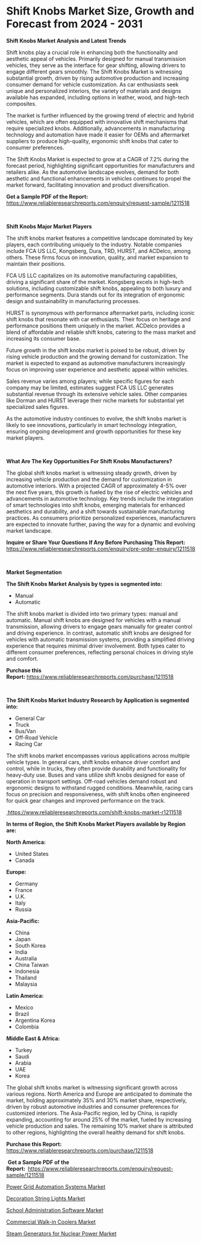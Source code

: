 <p><h1>Shift Knobs Market Size, Growth and Forecast from 2024 - 2031</h1></p><p><strong>Shift Knobs Market Analysis and Latest Trends</strong></p>
<p><p>Shift knobs play a crucial role in enhancing both the functionality and aesthetic appeal of vehicles. Primarily designed for manual transmission vehicles, they serve as the interface for gear shifting, allowing drivers to engage different gears smoothly. The Shift Knobs Market is witnessing substantial growth, driven by rising automotive production and increasing consumer demand for vehicle customization. As car enthusiasts seek unique and personalized interiors, the variety of materials and designs available has expanded, including options in leather, wood, and high-tech composites.</p><p>The market is further influenced by the growing trend of electric and hybrid vehicles, which are often equipped with innovative shift mechanisms that require specialized knobs. Additionally, advancements in manufacturing technology and automation have made it easier for OEMs and aftermarket suppliers to produce high-quality, ergonomic shift knobs that cater to consumer preferences.</p><p>The Shift Knobs Market is expected to grow at a CAGR of 7.2% during the forecast period, highlighting significant opportunities for manufacturers and retailers alike. As the automotive landscape evolves, demand for both aesthetic and functional enhancements in vehicles continues to propel the market forward, facilitating innovation and product diversification.</p></p>
<p><strong>Get a Sample PDF of the Report:&nbsp;</strong> <a href="https://www.reliableresearchreports.com/enquiry/request-sample/1211518?utm_campaign=37&utm_medium=2&utm_source=Github&utm_content=ia&utm_term=12102024&utm_id=shift-knobs">https://www.reliableresearchreports.com/enquiry/request-sample/1211518</a></p>
<p>&nbsp;</p>
<p><strong>Shift Knobs Major Market Players</strong></p>
<p><p>The shift knobs market features a competitive landscape dominated by key players, each contributing uniquely to the industry. Notable companies include FCA US LLC, Kongsberg, Dura, TRD, HURST, and ACDelco, among others. These firms focus on innovation, quality, and market expansion to maintain their positions.</p><p>FCA US LLC capitalizes on its automotive manufacturing capabilities, driving a significant share of the market. Kongsberg excels in high-tech solutions, including customizable shift knobs, appealing to both luxury and performance segments. Dura stands out for its integration of ergonomic design and sustainability in manufacturing processes.</p><p>HURST is synonymous with performance aftermarket parts, including iconic shift knobs that resonate with car enthusiasts. Their focus on heritage and performance positions them uniquely in the market. ACDelco provides a blend of affordable and reliable shift knobs, catering to the mass market and increasing its consumer base.</p><p>Future growth in the shift knobs market is poised to be robust, driven by rising vehicle production and the growing demand for customization. The market is expected to expand as automotive manufacturers increasingly focus on improving user experience and aesthetic appeal within vehicles.</p><p>Sales revenue varies among players; while specific figures for each company may be limited, estimates suggest FCA US LLC generates substantial revenue through its extensive vehicle sales. Other companies like Dorman and HURST leverage their niche markets for substantial yet specialized sales figures.</p><p>As the automotive industry continues to evolve, the shift knobs market is likely to see innovations, particularly in smart technology integration, ensuring ongoing development and growth opportunities for these key market players.</p></p>
<p>&nbsp;</p>
<p><strong>What Are The Key Opportunities For Shift Knobs Manufacturers?</strong></p>
<p><p>The global shift knobs market is witnessing steady growth, driven by increasing vehicle production and the demand for customization in automotive interiors. With a projected CAGR of approximately 4-5% over the next five years, this growth is fueled by the rise of electric vehicles and advancements in automotive technology. Key trends include the integration of smart technologies into shift knobs, emerging materials for enhanced aesthetics and durability, and a shift towards sustainable manufacturing practices. As consumers prioritize personalized experiences, manufacturers are expected to innovate further, paving the way for a dynamic and evolving market landscape.</p></p>
<p><strong>Inquire or Share Your Questions If Any Before Purchasing This Report:</strong> <a href="https://www.reliableresearchreports.com/enquiry/pre-order-enquiry/1211518?utm_campaign=37&utm_medium=2&utm_source=Github&utm_content=ia&utm_term=12102024&utm_id=shift-knobs">https://www.reliableresearchreports.com/enquiry/pre-order-enquiry/1211518</a></p>
<p>&nbsp;</p>
<p><strong>Market Segmentation</strong></p>
<p><strong>The Shift Knobs Market Analysis by types is segmented into:</strong></p>
<p><ul><li>Manual</li><li>Automatic</li></ul></p>
<p><p>The shift knobs market is divided into two primary types: manual and automatic. Manual shift knobs are designed for vehicles with a manual transmission, allowing drivers to engage gears manually for greater control and driving experience. In contrast, automatic shift knobs are designed for vehicles with automatic transmission systems, providing a simplified driving experience that requires minimal driver involvement. Both types cater to different consumer preferences, reflecting personal choices in driving style and comfort.</p></p>
<p><strong>Purchase this Report:&nbsp;</strong><a href="https://www.reliableresearchreports.com/purchase/1211518?utm_campaign=37&utm_medium=2&utm_source=Github&utm_content=ia&utm_term=12102024&utm_id=shift-knobs">https://www.reliableresearchreports.com/purchase/1211518</a></p>
<p>&nbsp;</p>
<p><strong>The Shift Knobs Market Industry Research by Application is segmented into:</strong></p>
<p><ul><li>General Car</li><li>Truck</li><li>Bus/Van</li><li>Off-Road Vehicle</li><li>Racing Car</li></ul></p>
<p><p>The shift knobs market encompasses various applications across multiple vehicle types. In general cars, shift knobs enhance driver comfort and control, while in trucks, they often provide durability and functionality for heavy-duty use. Buses and vans utilize shift knobs designed for ease of operation in transport settings. Off-road vehicles demand robust and ergonomic designs to withstand rugged conditions. Meanwhile, racing cars focus on precision and responsiveness, with shift knobs often engineered for quick gear changes and improved performance on the track.</p></p>
<p><a href="https://www.reliableresearchreports.com/shift-knobs-market-r1211518?utm_campaign=37&utm_medium=2&utm_source=Github&utm_content=ia&utm_term=12102024&utm_id=shift-knobs">&nbsp;https://www.reliableresearchreports.com/shift-knobs-market-r1211518</a></p>
<p><strong>In terms of Region, the Shift Knobs Market Players available by Region are:</strong></p>
<p>
    <p> <strong> North America: </strong>
        <ul>
            <li>United States</li>
            <li>Canada</li>
        </ul>
        </p> 
    <p> <strong> Europe: </strong>
        <ul>
            <li>Germany</li>
            <li>France</li>
            <li>U.K.</li>
            <li>Italy</li>
            <li>Russia</li>
        </ul>
        </p> 
    <p> <strong> Asia-Pacific: </strong>
        <ul>
            <li>China</li>
            <li>Japan</li>
            <li>South Korea</li>
            <li>India</li>
            <li>Australia</li>
            <li>China Taiwan</li>
            <li>Indonesia</li>
            <li>Thailand</li>
            <li>Malaysia</li>
        </ul>
        </p> 
    <p> <strong> Latin America: </strong>
        <ul>
            <li>Mexico</li>
            <li>Brazil</li>
            <li>Argentina Korea</li>
            <li>Colombia</li>
        </ul>
        </p> 
    <p> <strong> Middle East & Africa: </strong>
        <ul>
            <li>Turkey</li>
            <li>Saudi</li>
            <li>Arabia</li>
            <li>UAE</li>
            <li>Korea</li>
        </ul>
    </p>
    </p>
<p><p>The global shift knobs market is witnessing significant growth across various regions. North America and Europe are anticipated to dominate the market, holding approximately 35% and 30% market share, respectively, driven by robust automotive industries and consumer preferences for customized interiors. The Asia-Pacific region, led by China, is rapidly expanding, accounting for around 25% of the market, fueled by increasing vehicle production and sales. The remaining 10% market share is attributed to other regions, highlighting the overall healthy demand for shift knobs.</p></p>
<p><strong>Purchase this Report: </strong><a href="https://www.reliableresearchreports.com/purchase/1211518?utm_campaign=37&utm_medium=2&utm_source=Github&utm_content=ia&utm_term=12102024&utm_id=shift-knobs">https://www.reliableresearchreports.com/purchase/1211518</a></p>
<p>&nbsp;<strong>Get a Sample PDF of the Report:&nbsp;&nbsp;</strong><a href="https://www.reliableresearchreports.com/enquiry/request-sample/1211518?utm_campaign=37&utm_medium=2&utm_source=Github&utm_content=ia&utm_term=12102024&utm_id=shift-knobs">https://www.reliableresearchreports.com/enquiry/request-sample/1211518</a></p>
<p><strong></strong></p>
<p><p><a href="https://www.linkedin.com/pulse/global-power-grid-automation-systems-market-trends-analysis-xcowc?utm_campaign=37&utm_medium=2&utm_source=Github&utm_content=ia&utm_term=12102024&utm_id=shift-knobs">Power Grid Automation Systems Market</a></p><p><a href="https://github.com/tomasa8xtkvotaw/Market-Research-Report-List-1/blob/main/decoration-string-lights-market.md?utm_campaign=37&utm_medium=2&utm_source=Github&utm_content=ia&utm_term=12102024&utm_id=shift-knobs">Decoration String Lights Market</a></p><p><a href="https://www.linkedin.com/pulse/school-administration-software-market-innovations-trends-comprehensive-g09uc?utm_campaign=37&utm_medium=2&utm_source=Github&utm_content=ia&utm_term=12102024&utm_id=shift-knobs">School Administration Software Market</a></p><p><a href="https://github.com/bansebnspene3/Market-Research-Report-List-1/blob/main/commercial-walk-in-coolers-market.md?utm_campaign=37&utm_medium=2&utm_source=Github&utm_content=ia&utm_term=12102024&utm_id=shift-knobs">Commercial Walk-in Coolers Market</a></p><p><a href="https://www.linkedin.com/pulse/steam-generators-nuclear-power-industry-analysis-report-its-market-7wdyc?utm_campaign=37&utm_medium=2&utm_source=Github&utm_content=ia&utm_term=12102024&utm_id=shift-knobs">Steam Generators for Nuclear Power Market</a></p></p>